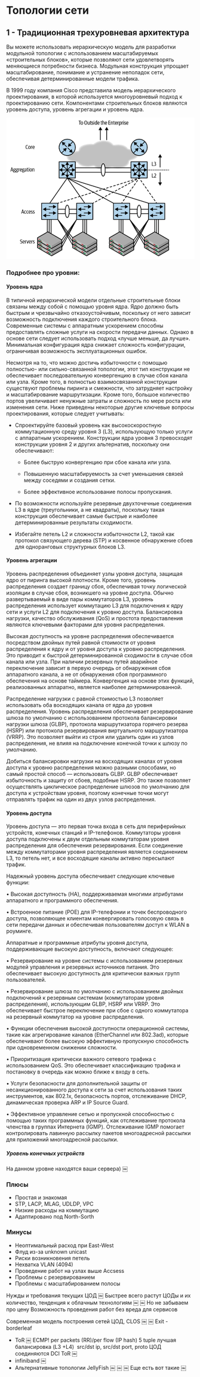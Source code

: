 # Топологии сети

## 1 - Традиционная трехуровневая архитектура

Вы можете использовать иерархическую модель для разработки модульной топологии с использованием масштабируемых «строительных блоков», которые позволяют сети удовлетворять меняющиеся потребности бизнеса. Модульная конструкция упрощает масштабирование, понимание и устранение неполадок сети, обеспечивая детерминированные модели трафика.

В 1999 году компания Cisco представила модель иерархического проектирования, в которой используется многоуровневый подход к проектированию сети. Компонентами строительных блоков являются уровень доступа, уровень агрегации и уровень ядра.

![alt text](https://github.com/Deselerrano/-design_data_center/blob/main/lecuture/traditional_3_tier_topology.png?raw=true)

### Подробнее про уровни:

#### Уровень ядра

В типичной иерархической модели отдельные строительные блоки связаны между собой с помощью уровня ядра. Ядро должно быть быстрым и чрезвычайно отказоустойчивым, поскольку от него зависит возможность подключения каждого строительного блока. Современные системы с аппаратным ускорением способны предоставлять сложные услуги на скорости передачи данных. Однако в основе сети следует использовать подход «лучше меньше, да лучше». Минимальная конфигурация ядра снижает сложность конфигурации, ограничивая возможность эксплуатационных ошибок.

Несмотря на то, что можно достичь избыточности с помощью полностью- или сильно-связанной топологии, этот тип конструкции не обеспечивает последовательную конвергенцию в случае сбоя канала или узла. Кроме того, в полностью взаимосвязанной конструкции существуют проблемы пиринга и смежности, что затрудняет настройку и масштабирование маршрутизации. Кроме того, большое количество портов увеличивает ненужные затраты и сложность по мере роста или изменения сети. Ниже приведены некоторые другие ключевые вопросы проектирования, которые следует учитывать:

- Спроектируйте базовый уровень как высокоскоростную коммутационную среду уровня 3 (L3), использующую только услуги с аппаратным ускорением. Конструкции ядра уровня 3 превосходят конструкции уровня 2 и других альтернатив, поскольку они обеспечивают:

	- Более быструю конвергенцию при сбое канала или узла.

	- Повышенную масштабируемость за счет уменьшения связей между соседями и создания сетки.

	- Более эффективное использование полосы пропускания.

- По возможности используйте резервные двухточечные соединения L3 в ядре (треугольники, а не квадраты), поскольку такая конструкция обеспечивает самые быстрые и наиболее детерминированные результаты сходимости.

- Избегайте петель L2 и сложности избыточности L2, такой как протокол связующего дерева (STP) и косвенное обнаружение сбоев для одноранговых структурных блоков L3.


 
#### Уровень агрегации

Уровень распределения объединяет узлы уровня доступа, защищая ядро ​​от пиринга высокой плотности. Кроме того, уровень распределения создает границу сбоя, обеспечивая точку логической изоляции в случае сбоя, возникшего на уровне доступа. Обычно развертываемый в виде пары коммутаторов L3, уровень распределения использует коммутацию L3 для подключения к ядру сети и услуги L2 для подключения к уровню доступа. Балансировка нагрузки, качество обслуживания (QoS) и простота предоставления являются ключевыми факторами для уровня распределения.

Высокая доступность на уровне распределения обеспечивается посредством двойных путей равной стоимости от уровня распределения к ядру и от уровня доступа к уровню распределения. Это приводит к быстрой детерминированной сходимости в случае сбоя канала или узла. При наличии резервных путей аварийное переключение зависит в первую очередь от обнаружения сбоя аппаратного канала, а не от обнаружения сбоя программного обеспечения на основе таймера. Конвергенция на основе этих функций, реализованных аппаратно, является наиболее детерминированной.

Распределение нагрузки с равной стоимостью L3 позволяет использовать оба восходящих канала от ядра до уровня распределения. Уровень распределения обеспечивает резервирование шлюза по умолчанию с использованием протокола балансировки нагрузки шлюза (GLBP), протокола маршрутизатора горячего резерва (HSRP) или протокола резервирования виртуального маршрутизатора (VRRP). Это позволяет выйти из строя или удалить один из узлов распределения, не влияя на подключение конечной точки к шлюзу по умолчанию.

Добиться балансировки нагрузки на восходящих каналах от уровня доступа к уровню распределения можно разными способами, но самый простой способ — использовать GLBP. GLBP обеспечивает избыточность и защиту от сбоев, подобные HSRP. Это также позволяет осуществлять циклическое распределение шлюзов по умолчанию для доступа к устройствам уровня, поэтому конечные точки могут отправлять трафик на один из двух узлов распределения.

#### Уровень доступа

Уровень доступа — это первая точка входа в сеть для периферийных устройств, конечных станций и IP-телефонов. Коммутаторы уровня доступа подключены к двум отдельным коммутаторам уровня распределения для обеспечения резервирования. Если соединение между коммутаторами уровня распределения является соединением L3, то петель нет, и все восходящие каналы активно пересылают трафик.

Надежный уровень доступа обеспечивает следующие ключевые функции:

• Высокая доступность (HA), поддерживаемая многими атрибутами аппаратного и программного обеспечения.

• Встроенное питание (POE) для IP-телефонии и точек беспроводного доступа, позволяющее клиентам конвергировать голосовую связь в сети передачи данных и обеспечивая пользователям доступ к WLAN в роуминге.


Аппаратные и программные атрибуты уровня доступа, поддерживающие высокую доступность, включают следующее:

• Резервирование на уровне системы с использованием резервных модулей управления и резервных источников питания. Это обеспечивает высокую доступность для критически важных групп пользователей.

• Резервирование шлюза по умолчанию с использованием двойных подключений к резервным системам (коммутаторам уровня распределения), использующим GLBP, HSRP или VRRP. Это обеспечивает быстрое переключение при сбое с одного коммутатора на резервный коммутатор на уровне распределения.

• Функции обеспечения высокой доступности операционной системы, такие как агрегирование каналов (EtherChannel или 802.3ad), которые обеспечивают более высокую эффективную пропускную способность при одновременном снижении сложности.

• Приоритизация критически важного сетевого трафика с использованием QoS. Это обеспечивает классификацию трафика и постановку в очередь как можно ближе к входу в сеть.

• Услуги безопасности для дополнительной защиты от несанкционированного доступа к сети за счет использования таких инструментов, как 802.1x, безопасность портов, отслеживание DHCP, динамическая проверка ARP и IP Source Guard.

• Эффективное управление сетью и пропускной способностью с помощью таких программных функций, как отслеживание протокола членства в группах Интернета (IGMP). Отслеживание IGMP помогает контролировать лавинную рассылку пакетов многоадресной рассылки для приложений многоадресной рассылки.

##### Уровень конечных устройств

На данном уровне находятся ваши сервера)
￼
### Плюсы
- Простая и знакомая
- STP, LACP, MLAG, UDLDP, VPC
- Низкие расходы на коммутацию
- Адаптировано под North-Sorth

### Минусы
- Неоптимальный расход при East-West
- Флуд из-за unknown unicast
- Риски возникновения петель
- Нехватка VLAN (4094)
- Проведение работ на узлах выше Accsess
- Проблемы с резервированием
- Проблемы с масштабированием полосы

Нужды и требования текущих ЦОД
￼
Быстрее всего растут ЦОДы и их количество, тенденция к облачным технологиям
￼
￼
Но не забываем про цену Возможность проведения работ без вреда для сервисов

Современная модель построения сетей ЦОД, CLOS
￼
￼
Exit - borderleaf
+ ToR
￼
ECMP! per packets (RR)/per flow (IP hash)
5 tuple лучшая балансировка (L3 +L4)  src/dst ip, src/dst port, proto
ЦОД соединяются DCI
ToR
￼
+ infiniband
￼
+ Альтернативные топологии JellyFish
￼
￼
￼
Еще есть вот такие
￼
